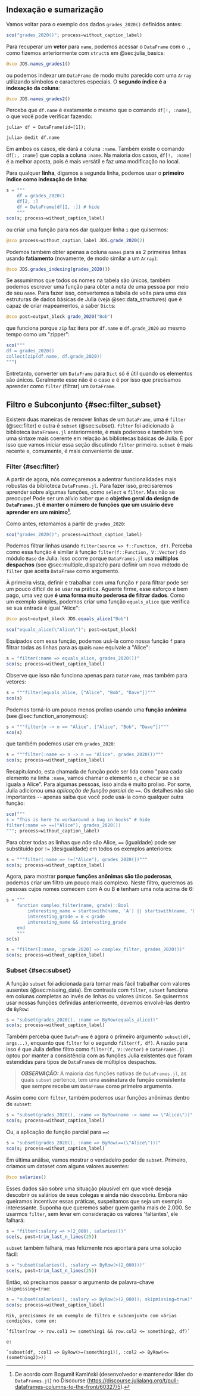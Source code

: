 ## Indexação e sumarização

Vamos voltar para o exemplo dos dados `grades_2020()` definidos antes:

```jl
sco("grades_2020()"; process=without_caption_label)
```

Para recuperar um **vetor** para `name`, podemos acessar o `DataFrame` com o `.`, como fizemos anteriormente com `struct`s em @sec:julia_basics:

```jl
@sco JDS.names_grades1()
```

ou podemos indexar um `DataFrame` de modo muito parecido com uma `Array` utilizando símbolos e caracteres especiais.
O **segundo índice é a indexação da coluna**:

```jl
@sco JDS.names_grades2()
```

Perceba que `df.name` é exatamente o mesmo que o comando `df[!, :name]`, o que você pode verificar fazendo:

```
julia> df = DataFrame(id=[1]);

julia> @edit df.name
```

Em ambos os casos, ele dará a coluna `:name`.
Também existe o comando `df[:, :name]` que copia a coluna `:name`.
Na maioria dos casos, `df[!, :name]` é a melhor aposta, pois é mais versátil e faz uma modificação no local.

Para qualquer **linha**, digamos a segunda linha, podemos usar o **primeiro índice como indexação de linha**:

```jl
s = """
    df = grades_2020()
    df[2, :]
    df = DataFrame(df[2, :]) # hide
    """
sco(s; process=without_caption_label)
```

ou criar uma função para nos dar qualquer linha `i` que quisermos:

```jl
@sco process=without_caption_label JDS.grade_2020(2)
```

Podemos também obter apenas a coluna `names` para as 2 primeiras linhas usando **fatiamento** (novamente, de modo similar a um `Array`):

```jl
@sco JDS.grades_indexing(grades_2020())
```

Se assumirmos que todos os nomes na tabela são únicos, também podemos escrever uma função para obter a nota de uma pessoa por meio de seu `name`.
Para fazer isso, convertemos a tabela de volta para uma das estruturas de dados básicas de Julia (veja @sec:data_structures) que é capaz de criar mapeamentos, a saber `Dict`s:

```jl
@sco post=output_block grade_2020("Bob")
```

que funciona porque `zip` faz itera por `df.name` e `df.grade_2020` ao mesmo tempo como um "zipper":

```jl
sco("""
df = grades_2020()
collect(zip(df.name, df.grade_2020))
""")
```

Entretanto, converter um `DataFrame` para `Dict` só é útil quando os elementos são únicos.
Geralmente esse não é o caso e é por isso que precisamos aprender como `filter` (filtrar) um `DataFrame`.

## Filtro e Subconjunto {#sec:filter_subset}

Existem duas maneiras de remover linhas de um `DataFrame`, uma é `filter` (@sec:filter) e outra é `subset` (@sec:subset).
`filter` foi adicionado à biblioteca `DataFrames.jl` anteriormente, é mais poderoso e também tem uma sintaxe mais coerente em relação às bibliotecas básicas de Julia. É por isso que vamos iniciar essa seção discutindo `filter` primeiro.
`subset` é mais recente e, comumente, é mais conveniente de usar.

### Filter {#sec:filter}

A partir de agora, nós começaremos a adentrar funcionalidades mais robustas da biblioteca `DataFrames.jl`.
Para fazer isso, precisaremos aprender sobre algumas funções, como `select` e `filter`.
Mas não se preocupe!
Pode ser um alívio saber que o **objetivo geral do design de `DataFrames.jl` é manter o número de funções que um usuário deve aprender em um mínimo[^verbos]**.

[^verbos]: De acordo com Bogumił Kamiński (desenvolvedor e mantenedor líder do `DataFrames.jl`) no Discourse (<https://discourse.julialang.org/t/pull-dataframes-columns-to-the-front/60327/5>).

Como antes, retomamos a partir de `grades_2020`:

```jl
sco("grades_2020()"; process=without_caption_label)
```

Podemos filtrar linhas usando `filter(source => f::Function, df)`.
Perceba como essa função é similar à função `filter(f::Function, V::Vector)` do módulo `Base` de Julia.
Isso ocorre porque `DataFrames.jl` usa **múltiplos despachos** (see @sec:multiple_dispatch) para definir um novo método de `filter` que aceita `DataFrame` como argumento.

À primeira vista, definir e trabalhar com uma função `f` para filtrar pode ser um pouco difícil de se usar na prática.
Aguente firme, esse esforço é bem pago, uma vez que **é uma forma muito poderosa de filtrar dados**.
Como um exemplo simples, podemos criar uma função `equals_alice` que verifica se sua entrada é igual "Alice":

```jl
@sco post=output_block JDS.equals_alice("Bob")
```

```jl
sco("equals_alice(\"Alice\")"; post=output_block)
```

Equipados com essa função, podemos usá-la como nossa função `f` para filtrar todas as linhas para as quais `name` equivale a "Alice":

```jl
s = "filter(:name => equals_alice, grades_2020())"
sco(s; process=without_caption_label)
```

Observe que isso não funciona apenas para `DataFrame`, mas também para vetores:

```jl
s = """filter(equals_alice, ["Alice", "Bob", "Dave"])"""
sco(s)
```

Podemos torná-lo um pouco menos prolixo usando uma **função anônima** (see @sec:function_anonymous):

```jl
s = """filter(n -> n == "Alice", ["Alice", "Bob", "Dave"])"""
sco(s)
```

que também podemos usar em `grades_2020`:

```jl
s = """filter(:name => n -> n == "Alice", grades_2020())"""
sco(s; process=without_caption_label)
```

Recapitulando, esta chamada de função pode ser lida como "para cada elemento na linha `:name`, vamos chamar o elemento `n`, e checar se `n` se iguala a Alice".
Para algumas pessoas, isso ainda é muito prolixo.
Por sorte, Julia adicionou uma _aplicação de função parcial_ de `==`.
Os detalhes não são importantes -- apenas saiba que você pode usá-la como qualquer outra função:

```jl
sco("""
s = "This is here to workaround a bug in books" # hide
filter(:name => ==("Alice"), grades_2020())
"""; process=without_caption_label)
```

Para obter todas as linhas que *não* são Alice, `==` (igualdade) pode ser substituído por `!=` (desigualdade) em todos os exemplos anteriores:

```jl
s = """filter(:name => !=("Alice"), grades_2020())"""
sco(s; process=without_caption_label)
```

Agora, para mostrar **porque funções anônimas são tão poderosas**, podemos criar um filtro um pouco mais complexo.
Neste filtro, queremos as pessoas cujos nomes comecem com A ou B **e** tenham uma nota acima de 6:

```jl
s = """
    function complex_filter(name, grade)::Bool
        interesting_name = startswith(name, 'A') || startswith(name, 'B')
        interesting_grade = 6 < grade
        interesting_name && interesting_grade
    end
    """
sc(s)
```

```jl
s = "filter([:name, :grade_2020] => complex_filter, grades_2020())"
sco(s; process=without_caption_label)
```

### Subset {#sec:subset}

A função `subset` foi adicionada para tornar mais fácil trabalhar com valores ausentes (@sec:missing_data).
Em contraste com `filter`, `subset` funciona em colunas completas ao invés de linhas ou valores únicos.
Se quisermos usar nossas funções definidas anteriormente, devemos envolvê-las dentro de `ByRow`:

```jl
s = "subset(grades_2020(), :name => ByRow(equals_alice))"
sco(s; process=without_caption_label)
```

Também perceba quee `DataFrame` é agora o primeiro argumento `subset(df, args...)`, enquanto que `filter` foi o segundo `filter(f, df)`.
A razão para isso é que Julia define filtro como `filter(f, V::Vector)` e `DataFrames.jl` optou por manter a consistência com as funções Julia existentes que foram estendidas para tipos de `DataFrame`s de múltiplos despachos.

> **_OBSERVAÇÃO:_**
> A maioria das funções nativas de `DataFrames.jl`, as quais `subset` pertence, tem uma **assinatura de função consistente que sempre recebe um `DataFrame` como primeiro argumento**.

Assim como com `filter`, também podemos usar funções anônimas dentro de `subset`:

```jl
s = "subset(grades_2020(), :name => ByRow(name -> name == \"Alice\"))"
sco(s; process=without_caption_label)
```

Ou, a aplicação de função parcial para `==`:

```jl
s = "subset(grades_2020(), :name => ByRow(==(\"Alice\")))"
sco(s; process=without_caption_label)
```

Em última análise, vamos mostrar o verdadeiro poder de `subset`.
Primeiro, criamos um dataset com alguns valores ausentes:

```jl
@sco salaries()
```

Esses dados são sobre uma situação plausível em que você deseja descobrir os salários de seus colegas e ainda não descobriu.
Embora não queiramos incentivar essas práticas, suspeitamos que seja um exemplo interessante.
Suponha que queremos saber quem ganha mais de 2.000.
Se usarmos `filter`, sem levar em consideração os valores 'faltantes', ele falhará:

```jl
s = "filter(:salary => >(2_000), salaries())"
sce(s, post=trim_last_n_lines(25))
```

`subset` também falhará, mas felizmente nos apontará para uma solução fácil:

```jl
s = "subset(salaries(), :salary => ByRow(>(2_000)))"
sce(s, post=trim_last_n_lines(25))
```

Então, só precisamos passar o argumento de palavra-chave `skipmissing=true`:

```jl
s = "subset(salaries(), :salary => ByRow(>(2_000)); skipmissing=true)"
sco(s; process=without_caption_label)
```

```{=comment}
Rik, precisamos de um exemplo de filtro e subconjunto com várias condições, como em:

`filter(row -> row.col1 >= something1 && row.col2 <= something2, df)`

e:

`subset(df, :col1 => ByRow(>=(something1)), :col2 => ByRow(<=(something2)>))
```
